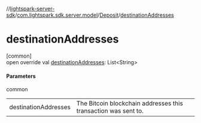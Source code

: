//[lightspark-server-sdk](../../../index.md)/[com.lightspark.sdk.server.model](../index.md)/[Deposit](index.md)/[destinationAddresses](destination-addresses.md)

# destinationAddresses

[common]\
open override val [destinationAddresses](destination-addresses.md): List&lt;String&gt;

#### Parameters

common

| | |
|---|---|
| destinationAddresses | The Bitcoin blockchain addresses this transaction was sent to. |
